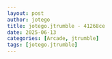 ```yaml
---
layout: post
author: jotego
title: jotego.jtrumble - 41268ce
date: 2025-06-13
categories: [Arcade, jtrumble]
tags: [jotego.jtrumble]
---
```


